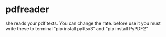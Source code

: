 # pdfreader
she reads your pdf texts. You can change the rate. 
before use it you must write these to terminal "pip install pyttsx3" and "pip install PyPDF2"
